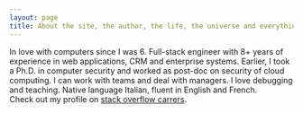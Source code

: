 ```yaml
---
layout: page
title: About the site, the author, the life, the universe and everything more.
---
```


<div class="message">
In love with computers since I was 6. Full-stack engineer with 8+ years of experience in web applications, CRM and enterprise systems. Earlier, I took a Ph.D. in computer security and worked as post-doc on security of cloud computing. I can work with teams and deal with managers. I love debugging and teaching. Native language Italian, fluent in English and French.
</div>

<div class="message">
Check out my profile on <a href="http://careers.stackoverflow.com/davidevernizzi">stack overflow carrers</a>.
</div>

